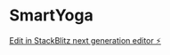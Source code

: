 # SmartYoga

[Edit in StackBlitz next generation editor ⚡️](https://stackblitz.com/~/github.com/AniruddhaAdak/SmartYoga)